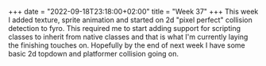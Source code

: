 +++
date = "2022-09-18T23:18:00+02:00"
title = "Week 37"
+++
This week I added texture, sprite animation and started on 2d "pixel perfect" collision detection to fyro. This required me to start adding support for scripting classes to inherit from native classes and that is what I'm currently laying the finishing touches on. Hopefully by the end of next week I have some basic 2d topdown and platformer collision going on.
